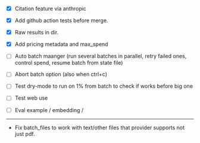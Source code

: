 - [x] Citation feature via anthropic

- [x] Add github action tests before merge.

- [x] Raw results in dir.

- [x] Add pricing metadata and max_spend

- [ ] Auto batch maanger (run several batches in parallel, retry failed ones, control spend, resume batch from state file)

- [ ] Abort batch option (also when ctrl+c)
- [ ] Test dry-mode to run on 1% from batch to check if works before big one
- [ ] Test web use 
- [ ] Eval example / embedding / 


---
- Fix batch_files to work with text/other files that provider supports not just pdf.